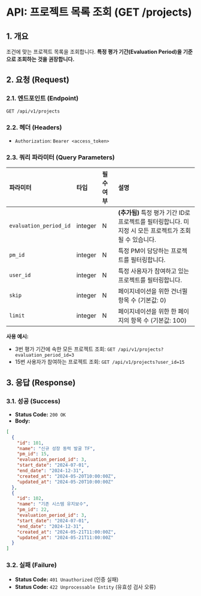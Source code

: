 # API: 프로젝트 목록 조회 (GET /projects)

## 1. 개요

조건에 맞는 프로젝트 목록을 조회합니다. **특정 평가 기간(Evaluation Period)을 기준으로 조회하는 것을 권장합니다.**

## 2. 요청 (Request)

### 2.1. 엔드포인트 (Endpoint)

```
GET /api/v1/projects
```

### 2.2. 헤더 (Headers)

- `Authorization`: `Bearer <access_token>`

### 2.3. 쿼리 파라미터 (Query Parameters)

| 파라미터 | 타입 | 필수 여부 | 설명 |
| :--- | :--- | :--- | :--- |
| `evaluation_period_id` | integer | N | **(추가됨)** 특정 평가 기간 ID로 프로젝트를 필터링합니다. 미지정 시 모든 프로젝트가 조회될 수 있습니다. |
| `pm_id` | integer | N | 특정 PM이 담당하는 프로젝트를 필터링합니다. |
| `user_id` | integer | N | 특정 사용자가 참여하고 있는 프로젝트를 필터링합니다. |
| `skip` | integer | N | 페이지네이션을 위한 건너뛸 항목 수 (기본값: 0) |
| `limit` | integer | N | 페이지네이션을 위한 한 페이지의 항목 수 (기본값: 100) |

**사용 예시:**
- 3번 평가 기간에 속한 모든 프로젝트 조회: `GET /api/v1/projects?evaluation_period_id=3`
- 15번 사용자가 참여하는 프로젝트 조회: `GET /api/v1/projects?user_id=15`

## 3. 응답 (Response)

### 3.1. 성공 (Success)

- **Status Code:** `200 OK`
- **Body:**

```json
[
  {
    "id": 101,
    "name": "신규 성장 동력 발굴 TF",
    "pm_id": 15,
    "evaluation_period_id": 3,
    "start_date": "2024-07-01",
    "end_date": "2024-12-31",
    "created_at": "2024-05-20T10:00:00Z",
    "updated_at": "2024-05-20T10:00:00Z"
  },
  {
    "id": 102,
    "name": "기존 시스템 유지보수",
    "pm_id": 22,
    "evaluation_period_id": 3,
    "start_date": "2024-07-01",
    "end_date": "2024-12-31",
    "created_at": "2024-05-21T11:00:00Z",
    "updated_at": "2024-05-21T11:00:00Z"
  }
]
```

### 3.2. 실패 (Failure)

- **Status Code:** `401 Unauthorized` (인증 실패)
- **Status Code:** `422 Unprocessable Entity` (유효성 검사 오류)